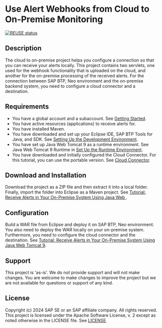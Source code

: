# Use Alert Webhooks from Cloud to On-Premise Monitoring

[![REUSE status](https://api.reuse.software/badge/github.com/SAP-samples/cloud-sample-webhooks)](https://api.reuse.software/info/github.com/SAP-samples/cloud-sample-webhooks)

## Description
The cloud to on-premise project helps you configure a connection so that you can receive your alerts locally. This project contains two servlets, one used for the webhook functionality that is uploaded on the cloud, and another for the on-premise processing of the received alerts. For the connection between SAP BTP, Neo environment and the on-premise backend system, you need to configure a cloud connector and a destination.

## Requirements
- You have a global account and a subaccount.
See [Getting Started](https://help.sap.com/viewer/65de2977205c403bbc107264b8eccf4b/Cloud/en-US/144e1733d0d64d58a7176e817fa6aeb3.html).
- You have active resources (applications) to receive alerts for.
- You have installed Maven.
- You have downloaded and set up your Eclipse IDE, SAP BTP Tools for Java, and SDK. See [Setting Up the Development Environment](https://help.sap.com/viewer/ea72206b834e4ace9cd834feed6c0e09/Cloud/en-US/e815ca4cbb5710148376c549fd74c0db.html).
- You have set up Java Web Tomcat 9 as a runtime environment. See Java Web Tomcat 9 Runtime in [Set Up the Runtime Environment](https://help.sap.com/viewer/ea72206b834e4ace9cd834feed6c0e09/Cloud/en-US/7613f000711e1014839a8273b0e91070.html).
- You have downloaded and initially configured the Cloud Connector. For this tutorial, you can use the portable version. See [Cloud Connector](https://help.sap.com/viewer/cca91383641e40ffbe03bdc78f00f681/Cloud/en-US/e6c7616abb5710148cfcf3e75d96d596.html).

## Download and Installation
Download the project as a ZIP file and then extract it into a local folder. Finally, import the folder into Eclipse as a Maven project. See [Tutorial: Receive Alerts in Your On-Premise System Using Java Web ](https://developers.sap.com/tutorials/cp-monitoring-alerts-onpremise.html).

## Configuration
Build a WAR file from Eclipse and deploy it on SAP BTP, Neo environment. You also need to deploy the WAR locally on your on-premise system. Furthermore, you need to configure the cloud connector and the destination. See [Tutorial: Receive Alerts in Your On-Premise System Using Java Web Tomcat 9](https://developers.sap.com/tutorials/cp-monitoring-alerts-onpremise.html).

## Support
This project is 'as-is'. We do not provide support and will not make changes. You are welcome to make changes to improve the project but we are not available for questions or support of any kind.

## License
Copyright (c) 2024 SAP SE or an SAP affiliate company. All rights reserved.
This project is licensed under the Apache Software License, v. 2 except as noted otherwise in the LICENSE file. See [LICENSE](LICENSES/Apache-2.0.txt).

